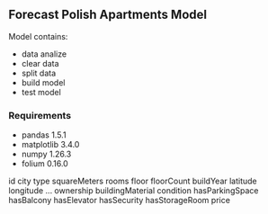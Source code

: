 ## Forecast Polish Apartments Model

Model contains:
- data analize
- clear data
- split data
- build model
- test model

### Requirements

- pandas 1.5.1
- matplotlib 3.4.0
- numpy 1.26.3
- folium 0.16.0



id	city	type	squareMeters	rooms	floor	floorCount	buildYear	latitude	longitude	...	ownership	buildingMaterial	condition	hasParkingSpace	hasBalcony	hasElevator	hasSecurity	hasStorageRoom	price